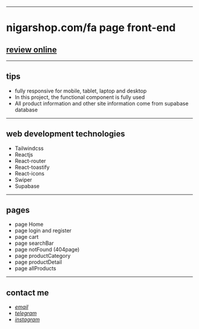 
---

# nigarshop.com/fa page front-end
## [review online](https://mohammad-zeynaly.github.io/nigarshop/)

---
## tips

* fully responsive for mobile, tablet, laptop and desktop
* In this project, the functional component is fully used
* All product information and other site information come from supabase database

---

## web development technologies
* Tailwindcss  
* Reactjs
* React-router
* React-toastify
* React-icons
* Swiper
* Supabase 

---

## pages
* page Home
* page login and register 
* page cart
* page searchBar
* page notFound (404page)
* page productCategory
* page productDetail
* page allProducts

---

## contact me
* *[email](mailto:051.mhmdzynaly977@gmail.com)*
* *[telegram](https://t.me/zeynali2003/)*
* *[instagram](https://instagram.com/zeynali2003/)*
